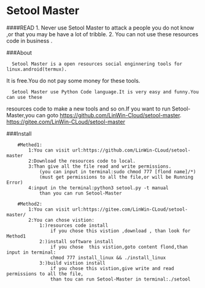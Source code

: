 # Setool Master

####READ
      1. Never use Setool Master to attack a people you do not know ,or that you may be have 
         a lot of tribble.
      2. You can not use these resources code in business .

###About

      Setool Master is a open resources social enginnering tools for linux.android(termux).
  It is free.You do not pay some money for these tools.
  
      Setool Master use Python Code language.It is very easy and funny.You can use these 
  resources code to make a new tools and so on.If you want to run Setool-Master,you can goto
  https://github.com/LinWin-Cloud/setool-master.
  https://gitee.com/LinWin-CLoud/setool-master
  
  ###Install
  
        #Methed1:
            1:You can visit url:https://github.com/LinWin-CLoud/setool-master
            2:Download the resources code to local.
            3:Than give all the file read and write permissions.
                (you can input in terminal:sudo chmod 777 [flond name]/*)
                (must get permissions to all the file,or will be Running Error)
            4:input in the terminal:python3 setool.py -t manual
                than you can run Setool-Master
                
        #Method2:
            1:You can visit url:https://gitee.com/LinWin-CLoud/setool-master/
            2:You can chose vistion:
                1:)resources code install
                    if you chose this vistion ,download , than look for Method1
                2:)install software install
                    if you chose  this vistion,goto content flond,than input in terminal:
                    chmod 777 install_linux && ./install_linux
                3:)build vistion install
                    if you chose this vistion,give write and read permissions to all the file,
                    than tou can run Setool-Master in terminal:./setool
                
